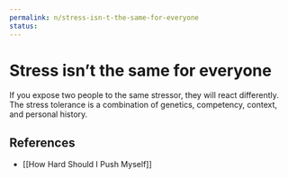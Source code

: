 ```yaml
---
permalink: n/stress-isn-t-the-same-for-everyone
status: 
---
```

# Stress isn’t the same for everyone

If you expose two people to the same stressor, they will react differently. The stress tolerance is a combination of genetics, competency, context, and personal history.

## References

- [[How Hard Should I Push Myself]]
